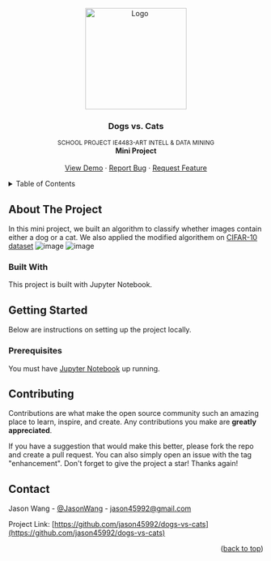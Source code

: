 <div id="top"></div>

<!-- PROJECT SHIELDS -->
<!-- [![Contributors][contributors-shield]][contributors-url]
[![Forks][forks-shield]][forks-url]
[![Stargazers][stars-shield]][stars-url]
[![Issues][issues-shield]][issues-url]
[![LinkedIn][linkedin-shield]][linkedin-url]
 -->

<!-- PROJECT LOGO -->
<br />
<div align="center">
  <a href="https://github.com/jason45992/dogs-vs-cats">
    <img src="https://storage.googleapis.com/kaggle-competitions/kaggle/3362/media/woof_meow.jpg" alt="Logo" width="200">
  </a>

  <h3 align="center">Dogs vs. Cats</h3>

  <p align="center">
   <small>SCHOOL PROJECT IE4483-ART INTELL & DATA MINING </small><br /><b>Mini Project</b>
    <br />
    <br />
    <a href="https://github.com/jason45992/dogs-vs-cats">View Demo</a>
    ·
    <a href="https://github.com/jason45992/dogs-vs-cats/issues">Report Bug</a>
    ·
    <a href="https://github.com/jason45992/dogs-vs-cats/issues">Request Feature</a>
  </p>
  </p>
</div>



<!-- TABLE OF CONTENTS -->
<details>
  <summary>Table of Contents</summary>
  <ol>
    <li>
      <a href="#about-the-project">About The Project</a>
      <ul>
        <li><a href="#built-with">Built With</a></li>
      </ul>
    </li>
    <li>
      <a href="#getting-started">Getting Started</a>
      <ul>
        <li><a href="#prerequisites">Prerequisites</a></li>
      </ul>
    </li>
    <li><a href="#contributing">Contributing</a></li>
    <li><a href="#contact">Contact</a></li>
  </ol>
</details>



<!-- ABOUT THE PROJECT -->
## About The Project
In this mini project, we built an algorithm to classify whether images contain either a dog or a cat. We also applied the modified algorithem on [CIFAR-10 dataset](https://www.cs.toronto.edu/~kriz/cifar.html)
![image](https://user-images.githubusercontent.com/31686289/201465674-eebb3ffb-f25b-488c-b55c-b801def7306c.png)
![image](https://user-images.githubusercontent.com/31686289/201465697-f951ced4-679d-4f56-a6f3-0276653d7884.png)


### Built With

This project is built with Jupyter Notebook.


<!-- GETTING STARTED -->
## Getting Started

Below are instructions on setting up the project locally.

### Prerequisites
You must have [Jupyter Notebook](https://jupyter.org/install) up running.

<!-- CONTRIBUTING -->
## Contributing

Contributions are what make the open source community such an amazing place to learn, inspire, and create. Any contributions you make are **greatly appreciated**.

If you have a suggestion that would make this better, please fork the repo and create a pull request. You can also simply open an issue with the tag "enhancement".
Don't forget to give the project a star! Thanks again!

<!-- CONTACT -->
## Contact

Jason Wang - [@JasonWang](https://www.linkedin.com/in/jasonnw/) - jason45992@gmail.com

Project Link: [https://github.com/jason45992/dogs-vs-cats](https://github.com/jason45992/dogs-vs-cats)

<p align="right">(<a href="#top">back to top</a>)</p>


<!-- MARKDOWN LINKS & IMAGES -->
<!-- https://www.markdownguide.org/basic-syntax/#reference-style-links -->
[contributors-shield]: https://img.shields.io/github/contributors/othneildrew/Best-README-Template.svg?style=for-the-badge
[contributors-url]: https://github.com/jason45992/ccaexplorer/graphs/contributors
[forks-shield]: https://img.shields.io/github/forks/othneildrew/Best-README-Template.svg?style=for-the-badge
[forks-url]: https://github.com/jason45992/ccaexplorer/network/members
[stars-shield]: https://img.shields.io/github/stars/othneildrew/Best-README-Template.svg?style=for-the-badge
[stars-url]: https://github.com/jason45992/ccaexplorer/stargazers
[issues-shield]: https://img.shields.io/github/issues/othneildrew/Best-README-Template.svg?style=for-the-badge
[issues-url]: https://github.com/jason45992/ccaexplorer/issues
[license-shield]: https://img.shields.io/github/license/othneildrew/Best-README-Template.svg?style=for-the-badge
[linkedin-shield]: https://img.shields.io/badge/-LinkedIn-black.svg?style=for-the-badge&logo=linkedin&colorB=555
[linkedin-url]: https://www.linkedin.com/in/jasonnw/
[product-screenshot]: images/screenshot.png
